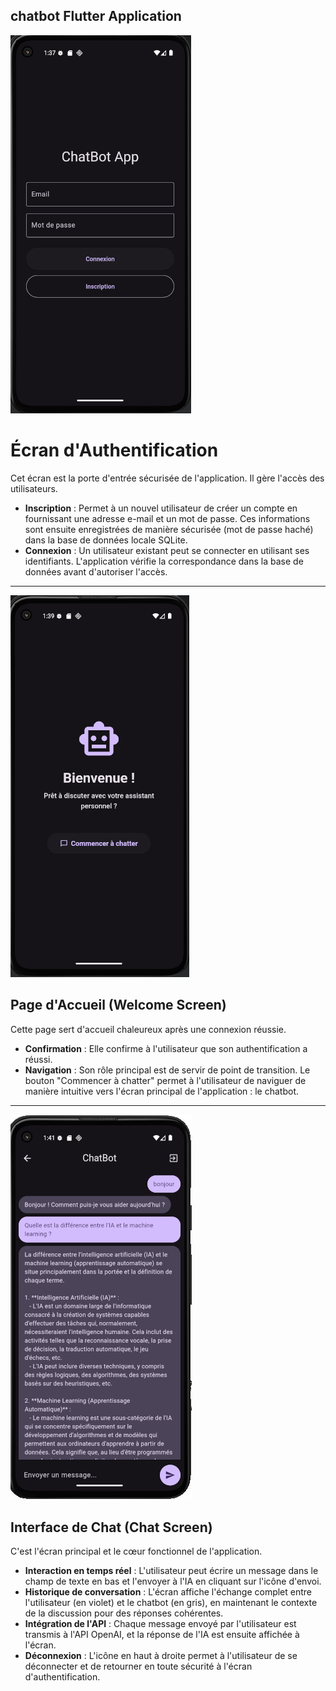 ## chatbot Flutter Application

<img src="./images/authScreen.png">

# Écran d'Authentification
Cet écran est la porte d'entrée sécurisée de l'application. Il gère l'accès des utilisateurs.

- **Inscription** : Permet à un nouvel utilisateur de créer un compte en fournissant une adresse e-mail et un mot de passe. Ces informations sont ensuite enregistrées de manière sécurisée (mot de passe haché) dans la base de données locale SQLite.
- **Connexion** : Un utilisateur existant peut se connecter en utilisant ses identifiants. L'application vérifie la correspondance dans la base de données avant d'autoriser l'accès.

---
<img src="./images/welcomeScreen.png">

## Page d'Accueil (Welcome Screen)

Cette page sert d'accueil chaleureux après une connexion réussie.

- **Confirmation** : Elle confirme à l'utilisateur que son authentification a réussi.
- **Navigation** : Son rôle principal est de servir de point de transition. Le bouton "Commencer à chatter" permet à l'utilisateur de naviguer de manière intuitive vers l'écran principal de l'application : le chatbot.

---
<img src="./images/chatbotScreen.png">

## Interface de Chat (Chat Screen)

C'est l'écran principal et le cœur fonctionnel de l'application.

- **Interaction en temps réel** : L'utilisateur peut écrire un message dans le champ de texte en bas et l'envoyer à l'IA en cliquant sur l'icône d'envoi.
- **Historique de conversation** : L'écran affiche l'échange complet entre l'utilisateur (en violet) et le chatbot (en gris), en maintenant le contexte de la discussion pour des réponses cohérentes.
- **Intégration de l'API** : Chaque message envoyé par l'utilisateur est transmis à l'API OpenAI, et la réponse de l'IA est ensuite affichée à l'écran.
- **Déconnexion** : L'icône en haut à droite permet à l'utilisateur de se déconnecter et de retourner en toute sécurité à l'écran d'authentification.

